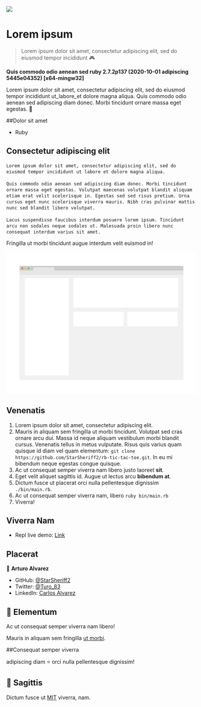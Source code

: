 ![](https://img.shields.io/badge/Microverse-blueviolet)

# Lorem ipsum

> Lorem ipsum dolor sit amet, consectetur adipiscing elit, sed do eiusmod tempor incididunt 🎮

**Quis commodo odio aenean sed ruby 2.7.2p137 (2020-10-01 adipiscing 5445e04352) [x64-mingw32]**

 Lorem ipsum dolor sit amet, consectetur adipiscing elit, sed do eiusmod tempor incididunt ut_labore_et dolore magna aliqua. Quis commodo odio aenean sed adipiscing diam donec. Morbi tincidunt ornare massa eget egestas. 🙂

##Dolor sit amet

- Ruby

## Consectetur adipiscing elit

    Lorem ipsum dolor sit amet, consectetur adipiscing elit, sed do eiusmod tempor incididunt ut labore et dolore magna aliqua.

    Quis commodo odio aenean sed adipiscing diam donec. Morbi tincidunt ornare massa eget egestas. Volutpat maecenas volutpat blandit aliquam etiam erat velit scelerisque in. Egestas sed sed risus pretium. Urna cursus eget nunc scelerisque viverra mauris. Nibh cras pulvinar mattis nunc sed blandit libero volutpat.

    Lacus suspendisse faucibus interdum posuere lorem ipsum. Tincidunt arcu non sodales neque sodales ut. Malesuada proin libero nunc consequat interdum varius sit amet.

Fringilla ut morbi tincidunt augue interdum velit euismod in!

![Tincidunt arcu non](./app_screenshot.png)

## Venenatis

1. Lorem ipsum dolor sit amet, consectetur adipiscing elit.
2. Mauris in aliquam sem fringilla ut morbi tincidunt. Volutpat sed cras ornare arcu dui. Massa id neque aliquam vestibulum morbi blandit cursus. Venenatis tellus in metus vulputate. Risus quis varius quam quisque id diam vel quam elementum: `git clone https://github.com/StarSheriff2/rb-tic-tac-toe.git`. In eu mi bibendum neque egestas congue quisque.
3. Ac ut consequat semper viverra nam libero justo laoreet **sit**.
4. Eget velit aliquet sagittis id. Augue ut lectus arcu **bibendum at**.
7. Dictum fusce ut placerat orci nulla pellentesque dignissim `./bin/main.rb`.
8. Ac ut consequat semper viverra nam, libero `ruby bin/main.rb`
9. Viverra!

## Viverra Nam

- Repl live demo: [Link](https://repl.it/@StarSheriff2/Tic-Tac-Toe-Ruby-Project)

## Placerat

👤 **Arturo Alvarez**

- GitHub: [@StarSheriff2](https://github.com/StarSheriff2)
- Twitter: [@Turo_83](https://twitter.com/Turo_83)
- LinkedIn: [Carlos Alvarez](https://www.linkedin.com/in/carlosalvarezveroy/)

## 🤝 Elementum

Ac ut consequat semper viverra nam libero!

Mauris in aliquam sem fringilla [ut morbi](https://github.com/StarSheriff2/md-cleaner-ruby-capstone).

##Consequat semper viverra

adipiscing diam ⭐️ orci nulla pellentesque dignissim!

## 📝 Sagittis

Dictum fusce ut [MIT](https://github.com/StarSheriff2/md-cleaner-ruby-capstone/main/LICENSE) viverra, nam.
